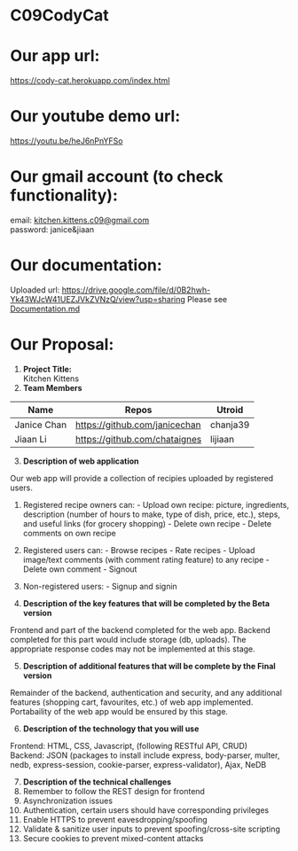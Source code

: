 # C09CodyCat

# Our app url:
https://cody-cat.herokuapp.com/index.html

# Our youtube demo url:
https://youtu.be/heJ6nPnYFSo

# Our gmail account (to check functionality):
  email: kitchen.kittens.c09@gmail.com  
  password: janice&jiaan  

# Our documentation:
Uploaded url: https://drive.google.com/file/d/0B2hwh-Yk43WJcW41UEZJVkZVNzQ/view?usp=sharing
Please see [Documentation.md](Documentation.md)

# Our Proposal:
1. **Project Title:**  
  Kitchen Kittens
2. **Team Members** 

|Name|Repos|Utroid|
|----|----|----|
|Janice Chan|https://github.com/janicechan|chanja39|
|Jiaan Li|https://github.com/chataignes|lijiaan|


3. **Description of web application**

  Our web app will provide a collection of recipies uploaded by registered users. 
   1. Registered recipe owners can:
    - Upload own recipe: picture, ingredients, description (number of hours to make, type of dish, price, etc.), steps, and useful links (for grocery shopping) 
    - Delete own recipe 
    - Delete comments on own recipe 
   2. Registered users can: 
    - Browse recipes 
    - Rate recipes 
    - Upload image/text comments (with comment rating feature) to any recipe
    - Delete own comment 
    - Signout 
   3. Non-registered users: 
    - Signup and signin 

4. **Description of the key features that will be completed by the Beta version**

  Frontend and part of the backend completed for the web app. Backend completed for this part would include storage (db, uploads). The appropriate response codes may not be implemented at this stage. 

5. **Description of additional features that will be complete by the Final version**

  Remainder of the backend, authentication and security, and any additional features (shopping cart, favourites, etc.) of web app implemented. Portabaility of the web app would be ensured by this stage. 

6. **Description of the technology that you will use**

  Frontend: HTML, CSS, Javascript, (following RESTful API, CRUD)  
  Backend: JSON (packages to install include express, body-parser, multer, nedb, express-session, cookie-parser, express-validator), Ajax, NeDB

7. **Description of the technical challenges**
  1. Remember to follow the REST design for frontend
  2. Asynchronization issues 
  3. Authentication, certain users should have corresponding privileges
  4. Enable HTTPS to prevent eavesdropping/spoofing 
  5. Validate & sanitize user inputs to prevent spoofing/cross-site scripting 
  6. Secure cookies to prevent mixed-content attacks 

